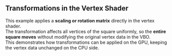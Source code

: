 ## Transformations in the Vertex Shader

This example applies a **scaling or rotation matrix** directly in the vertex shader.  
The transformation affects all vertices of the square uniformly, so the **entire square moves** without modifying the original vertex data in the VBO.  
This demonstrates how transformations can be applied on the GPU, keeping the vertex data unchanged on the CPU side.
